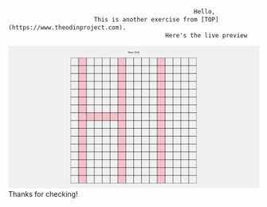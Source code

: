                                                         Hello,  
                            This is another exercise from [TOP](https://www.theodinproject.com).  
                                                Here's the live preview  
![Live Preview](live-preview.png)  
Thanks for checking!
